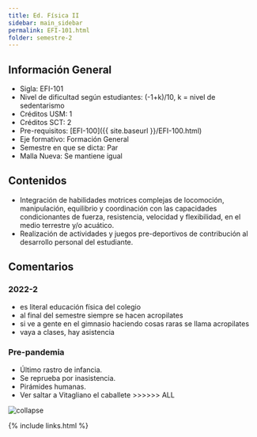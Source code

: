 ```yaml
---
title: Ed. Física II
sidebar: main_sidebar
permalink: EFI-101.html
folder: semestre-2
---
```


## Información General

- Sigla: EFI-101
- Nivel de dificultad según estudiantes: (-1+k)/10, k = nivel de sedentarismo
- Créditos USM: 1
- Créditos SCT: 2
- Pre-requisitos: [EFI-100]({{ site.baseurl }}/EFI-100.html)
- Eje formativo: Formación General
- Semestre en que se dicta: Par
- Malla Nueva: Se mantiene igual

## Contenidos

- Integración de habilidades motrices complejas de locomoción, manipulación, equilibrio y coordinación con las capacidades condicionantes de fuerza, resistencia, velocidad y flexibilidad, en el medio terrestre y/o acuático.
- Realización de actividades y juegos pre-deportivos de contribución al desarrollo personal del estudiante.

## Comentarios

### 2022-2

- es literal educación física del colegio
- al final del semestre siempre se hacen acropilates
- si ve a gente en el gimnasio haciendo cosas raras se llama acropilates
- vaya a clases, hay asistencia

### Pre-pandemia

- Último rastro de infancia.
- Se reprueba por inasistencia.
- Pirámides humanas.
- Ver saltar a Vitagliano el caballete \>\>\>\>\>\> ALL

<img src="images/semestre-2/efi.jpg" alt="collapse" height="auto">

{% include links.html %}
